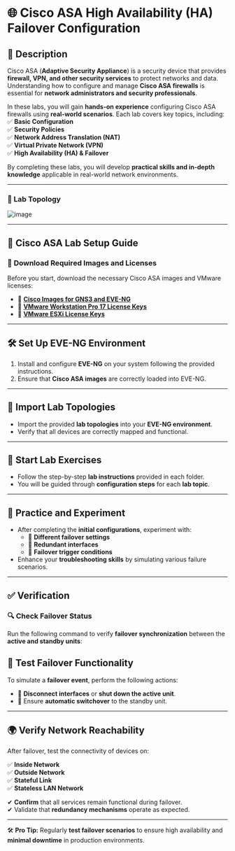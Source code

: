 # 🌐 Cisco ASA High Availability (HA) Failover Configuration  

## 📌 Description  
Cisco ASA (**Adaptive Security Appliance**) is a security device that provides **firewall, VPN, and other security services** to protect networks and data. Understanding how to configure and manage **Cisco ASA firewalls** is essential for **network administrators and security professionals**.  

In these labs, you will gain **hands-on experience** configuring Cisco ASA firewalls using **real-world scenarios**. Each lab covers key topics, including:  
✅ **Basic Configuration**  
✅ **Security Policies**  
✅ **Network Address Translation (NAT)**  
✅ **Virtual Private Network (VPN)**  
✅ **High Availability (HA) & Failover**  

By completing these labs, you will develop **practical skills and in-depth knowledge** applicable in real-world network environments.  

---

### **🔧 Lab Topology**  
![image](https://github.com/user-attachments/assets/90a5008d-94f7-435c-8642-c734c824d101)



---

## 🚀 Cisco ASA Lab Setup Guide  

### 🔹 **Download Required Images and Licenses**  
Before you start, download the necessary Cisco ASA images and VMware licenses:  

- 🔗 **[Cisco Images for GNS3 and EVE-NG](#)**  
- 🔗 **[VMware Workstation Pro 17 License Keys](#)**  
- 🔗 **[VMware ESXi License Keys](#)**  

---

## 🛠️ Set Up EVE-NG Environment  
1. Install and configure **EVE-NG** on your system following the provided instructions.  
2. Ensure that **Cisco ASA images** are correctly loaded into EVE-NG.  

---

## 📂 Import Lab Topologies  
- Import the provided **lab topologies** into your **EVE-NG environment**.  
- Verify that all devices are correctly mapped and functional.  

---

## 📝 Start Lab Exercises  
- Follow the step-by-step **lab instructions** provided in each folder.  
- You will be guided through **configuration steps** for each **lab topic**.  

---

## 🔬 Practice and Experiment  
- After completing the **initial configurations**, experiment with:  
  - 🔹 **Different failover settings**  
  - 🔹 **Redundant interfaces**  
  - 🔹 **Failover trigger conditions**  
- Enhance your **troubleshooting skills** by simulating various failure scenarios.  

---

## ✅ Verification  

### 🔍 **Check Failover Status**  
Run the following command to verify **failover synchronization** between the **active and standby units**:  

## 🔄 Test Failover Functionality  
To simulate a **failover event**, perform the following actions:  

- 🔹 **Disconnect interfaces** or **shut down the active unit**.  
- 🔹 Ensure **automatic switchover** to the standby unit.  

---

## 🌍 Verify Network Reachability  
After failover, test the connectivity of devices on:  

✅ **Inside Network**  
✅ **Outside Network**  
✅ **Stateful Link**  
✅ **Stateless LAN Network**  

✔ **Confirm** that all services remain functional during failover.  
✔ Validate that **redundancy mechanisms** operate as expected.  

---

🛠️ **Pro Tip:** Regularly **test failover scenarios** to ensure high availability and **minimal downtime** in production environments.

